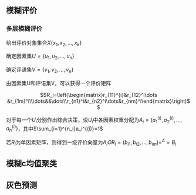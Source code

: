 ## 模糊评价

### 多层模糊评价

给出评价对象集合$X\{x_1,x_2,\dots,x_k\}$

确定因素集$U=\{u_1,u_2,\dots,u_n\}$

确定评语集$V=\{v_1,v_2,\dots,v_n\}$

由因素集U和评语集V，可以获得一个评价矩阵

$$R_i=\left(\begin{matrix}r_{11}^{i}&r_{12}^i\dots &r_{1m}^i\\\dots&&\dots\\r_{n1}^i&r_{n2}^i\dots&r_{nm}^i\end{matrix}\right)$$

对于每一个$U_i$分别作出综合决策，设$U_i$中各因素权重分配为$A_i=(a_1^{(i)},a_2^{(i)},\dots,a_n^{(i)})$，其中$\sum_{i=1}^{n_i}a_i^{(i)}=1$

若$R_i$为单因素矩阵，则得到一级评价向量为$A_iOR_i=(b_{i1},b_{i2},\dots,b_{im})=^{\Delta}=B_i$

## 模糊c均值聚类

## 灰色预测